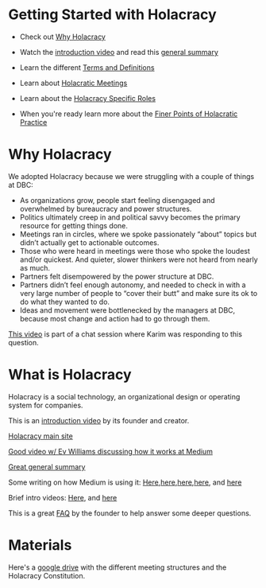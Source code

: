 # Getting Started with Holacracy
- Check out [Why Holacracy](https://github.com/Devbootcamp/Holacracy/wiki#why-holacracy)

- Watch the [introduction video](http://holacracy.org/intro) and read this [general summary](http://chrisriedy.me/2013/05/28/holacracy-a-social-technology-for-purposeful-organisation/)

- Learn the different [Terms and Definitions](https://github.com/Devbootcamp/Holacracy/wiki/Holacracy-Terms-and-Definitions)

- Learn about [Holacratic Meetings](https://github.com/Devbootcamp/Holacracy/wiki/Holacracy-Meetings)

- Learn about the [Holacracy Specific Roles](https://github.com/Devbootcamp/Holacracy/wiki/Holacracy-Specific-Roles)

- When you're ready learn more about the [Finer Points of Holacratic Practice](https://github.com/Devbootcamp/Holacracy/wiki/Finer-Points-of-Holacracy)

# Why Holacracy

We adopted Holacracy because we were struggling with a couple of things at DBC:

- As organizations grow, people start feeling disengaged and overwhelmed by bureaucracy and power structures.
- Politics ultimately creep in and political savvy becomes the primary resource for getting things done.
- Meetings ran in circles, where we spoke passionately “about” topics but didn’t actually get to actionable outcomes.
- Those who were heard in meetings were those who spoke the loudest and/or quickest. And quieter, slower thinkers were not heard from nearly as much.
- Partners felt disempowered by the power structure at DBC.  
- Partners didn’t feel enough autonomy, and needed to check in with a very large number of people to “cover their butt” and make sure its ok to do what they wanted to do.
- Ideas and movement were bottlenecked by the managers at DBC, because most change and action had to go through them.

[This video](https://vimeo.com/95001374) is part of a chat session where Karim was responding to this question.

# What is Holacracy
Holacracy is a social technology, an organizational design or operating system for companies.

This is an [introduction video](http://holacracy.org/intro) by its founder and creator.

[Holacracy main site](http://holacracy.org)

[Good video w/ Ev Williams discussing how it works at Medium](http://holacracy.org/blog/evan-williams-on-building-a-mindful-company#%21)

[Great general summary](http://chrisriedy.me/2013/05/28/holacracy-a-social-technology-for-purposeful-organisation/)

Some writing on how Medium is using it: [Here](http://firstround.com/article/How-Medium-is-building-a-new-kind-of-company-with-no-managers#),[here](https://medium.com/about-holacracy),[here](https://medium.com/about-holacracy/93446941a52a),[here](https://medium.com/about-holacracy/fdf89d9007f7), and [here](https://medium.com/about-holacracy/36e599a8b6c5)

Brief intro videos: [Here](http://www.youtube.com/watch?v=nG-9fgSNLDQ), and [here](http://www.youtube.com/watch?v=EPVR-oqvC_g)

This is a great [FAQ](http://clarifyingquestions.wordpress.com/) by the founder to help answer some deeper questions.

# Materials
Here's a [google drive](https://drive.google.com/folderview?id=0B-OhONdCZsZ3dGRDNkhsZ3ZadVk&usp=sharing) with the different meeting structures and the Holacracy Constitution.
